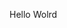 Hello Wolrd





































































































































































































































































































































































































































































































































































































































































































































































































































































































































































































































































































































































































































































































































































































































































































































































































































































































































































































































































































































































































































































































































































































































































































































































































































































































































